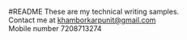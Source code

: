 #README
These are my technical writing samples.  
Contact me at [khamborkarpunit@gmail.com](mailto:khamborkarpunit@gmail.com)  
Mobile number 7208713274
